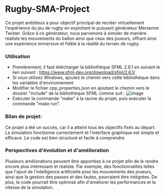 # Rugby-SMA-Project
Ce projet ambitieux a pour objectif principal de recréer virtuellement l'expérience du jeu de rugby en exploitant le puissant générateur Mersenne Twister. Grâce à ce générateur, nous parvenons à simuler de manière réaliste les mouvements du ballon ainsi que ceux des joueurs, offrant ainsi une expérience immersive et fidèle à la réalité du terrain de rugby.
### Utilisation
- Premièrement, il faut télécharger la bibliothèque SFML 2.6.1 en suivant le lien suivant : https://www.sfml-dev.org/download/sfml/2.6.1/
- Si vous utilisez Windows, ajoutez le chemin vers cette bibliothèque dans les variables d'environnement
- Modifier le fichier cpp_properties.json en ajoutant le chemin vers le dossier "include" de la bibliothèque SFML comme suit :
  ![image](https://github.com/kabouri-mouad/Rugby-SMA-Project/assets/118975773/67a4d394-e976-4d0d-ac3e-f29c82b56aaa)
- Exécuter la commande "make" à la racine du projet, puis exécuter la commande "make run".

### Bilan de projet:
Ce projet a été un succès, car il a atteint tous les objectifs fixés au départ. La simulation fonctionne correctement et l'interface graphique est simple et efficace. Le code est bien structuré et facile à comprendre.
### Perspectives d'évolution et d'amélioration
Plusieurs améliorations peuvent être apportées à ce projet afin de le rendre encore plus intéressant et réaliste. Par exemple, des fonctionnalités telles que l'ajout de l'intelligence artificielle pour les mouvements des joueurs, ainsi que la gestion des passes et des fautes, pourraient être intégrées. De plus, le code pourrait être optimisé afin d'améliorer les performances et la vitesse de la simulation.
